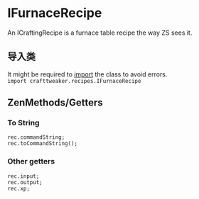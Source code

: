 # IFurnaceRecipe
An ICraftingRecipe is a furnace table recipe the way ZS sees it.


## 导入类
It might be required to [import](/AdvancedFunctions/Import/) the class to avoid errors.  
`import crafttweaker.recipes.IFurnaceRecipe`


## ZenMethods/Getters
### To String
```zenscript
rec.commandString;
rec.toCommandString();
```

### Other getters
```zenscript
rec.input;
rec.output;
rec.xp;
```